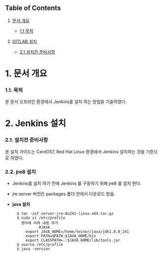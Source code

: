 ## Table of Contents
1. [문서 개요](#1-문서-개요)
    *  [1.1 목적](#11-목적)
    
2. [GITLAB 설치](#2-설치전-준비사항)
    *  [2.1 설치전 준비사항](#21-설치전-준비사항)
    
# 1. 문서 개요
### 1.1. 목적

본 문서 오프라인 환경에서 Jenkins를 설치 하는 방법을 기술하였다.

# 2. Jenkins 설치

### 2.1. 설치전 준비사항

본 설치 가이드는 CentOS7, Red Hat Linux 환경에서 Jenkins 설치하는 것을 기준으로 하였다.

### 2.2. jre8 설치

-	Jenkins를 설치 하기 전에 Jenkins 를 구동하기 위해 jre8 를 설치 한다. 
- 	jre server 버전은 packages 폴더 안에서 다운로드 받음.

- **java 설치**

		$ tar -zxf server-jre-8u241-linux-x64.tar.gz
		$ sudo vi /etc/profile
		  맨아래 아래 내용 추가
                  #JAVA
			export JAVA_HOME=/home/tester/java/jdk1.8.0_241
			export PATH=$PATH:$JAVA_HOME/bin
			export CLASSPATH=.:$JAVA_HOME/lib/tools.jar
		$ source /etc/profile
		$ java -version


